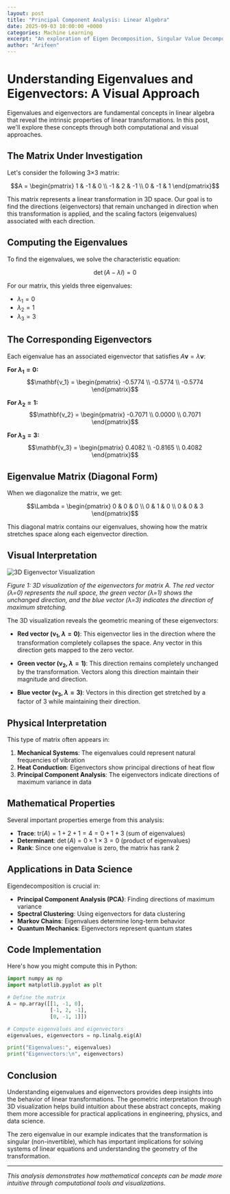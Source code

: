 ```yaml
---
layout: post
title: "Principal Component Analysis: Linear Algebra"
date: 2025-09-03 10:00:00 +0000
categories: Machine Learning
excerpt: "An exploration of Eigen Decomposition, Singular Value Decomposition, and Low Rank Matrix Factorization"
author: "Arifeen"
---
```


# Understanding Eigenvalues and Eigenvectors: A Visual Approach

Eigenvalues and eigenvectors are fundamental concepts in linear algebra that reveal the intrinsic properties of linear transformations. In this post, we'll explore these concepts through both computational and visual approaches.

## The Matrix Under Investigation

Let's consider the following 3×3 matrix:

$$A = \begin{pmatrix}
1 & -1 & 0 \\
-1 & 2 & -1 \\
0 & -1 & 1
\end{pmatrix}$$

This matrix represents a linear transformation in 3D space. Our goal is to find the directions (eigenvectors) that remain unchanged in direction when this transformation is applied, and the scaling factors (eigenvalues) associated with each direction.

## Computing the Eigenvalues

To find the eigenvalues, we solve the characteristic equation:

$$\det(A - \lambda I) = 0$$

For our matrix, this yields three eigenvalues:
- $\lambda_1 = 0$
- $\lambda_2 = 1$ 
- $\lambda_3 = 3$

## The Corresponding Eigenvectors

Each eigenvalue has an associated eigenvector that satisfies $A\mathbf{v} = \lambda\mathbf{v}$:

**For $\lambda_1 = 0$:**
$$\mathbf{v_1} = \begin{pmatrix} -0.5774 \\ -0.5774 \\ -0.5774 \end{pmatrix}$$

**For $\lambda_2 = 1$:**
$$\mathbf{v_2} = \begin{pmatrix} -0.7071 \\ 0.0000 \\ 0.7071 \end{pmatrix}$$

**For $\lambda_3 = 3$:**
$$\mathbf{v_3} = \begin{pmatrix} 0.4082 \\ -0.8165 \\ 0.4082 \end{pmatrix}$$

## Eigenvalue Matrix (Diagonal Form)

When we diagonalize the matrix, we get:

$$\Lambda = \begin{pmatrix}
0 & 0 & 0 \\
0 & 1 & 0 \\
0 & 0 & 3
\end{pmatrix}$$

This diagonal matrix contains our eigenvalues, showing how the matrix stretches space along each eigenvector direction.

## Visual Interpretation

![3D Eigenvector Visualization](/arifeen_blogs/images/eigenvectors_3d_plot.jpg)

*Figure 1: 3D visualization of the eigenvectors for matrix A. The red vector (λ=0) represents the null space, the green vector (λ=1) shows the unchanged direction, and the blue vector (λ=3) indicates the direction of maximum stretching.*

The 3D visualization reveals the geometric meaning of these eigenvectors:

- **Red vector ($\mathbf{v_1}$, $\lambda = 0$)**: This eigenvector lies in the direction where the transformation completely collapses the space. Any vector in this direction gets mapped to the zero vector.

- **Green vector ($\mathbf{v_2}$, $\lambda = 1$)**: This direction remains completely unchanged by the transformation. Vectors along this direction maintain their magnitude and direction.

- **Blue vector ($\mathbf{v_3}$, $\lambda = 3$)**: Vectors in this direction get stretched by a factor of 3 while maintaining their direction.

## Physical Interpretation

This type of matrix often appears in:

1. **Mechanical Systems**: The eigenvalues could represent natural frequencies of vibration
2. **Heat Conduction**: Eigenvectors show principal directions of heat flow
3. **Principal Component Analysis**: The eigenvectors indicate directions of maximum variance in data

## Mathematical Properties

Several important properties emerge from this analysis:

- **Trace**: $\text{tr}(A) = 1 + 2 + 1 = 4 = 0 + 1 + 3$ (sum of eigenvalues)
- **Determinant**: $\det(A) = 0 \times 1 \times 3 = 0$ (product of eigenvalues)
- **Rank**: Since one eigenvalue is zero, the matrix has rank 2

## Applications in Data Science

Eigendecomposition is crucial in:

- **Principal Component Analysis (PCA)**: Finding directions of maximum variance
- **Spectral Clustering**: Using eigenvectors for data clustering
- **Markov Chains**: Eigenvalues determine long-term behavior
- **Quantum Mechanics**: Eigenvectors represent quantum states

## Code Implementation

Here's how you might compute this in Python:

```python
import numpy as np
import matplotlib.pyplot as plt

# Define the matrix
A = np.array([[1, -1, 0],
              [-1, 2, -1],
              [0, -1, 1]])

# Compute eigenvalues and eigenvectors
eigenvalues, eigenvectors = np.linalg.eig(A)

print("Eigenvalues:", eigenvalues)
print("Eigenvectors:\n", eigenvectors)
```

## Conclusion

Understanding eigenvalues and eigenvectors provides deep insights into the behavior of linear transformations. The geometric interpretation through 3D visualization helps build intuition about these abstract concepts, making them more accessible for practical applications in engineering, physics, and data science.

The zero eigenvalue in our example indicates that the transformation is singular (non-invertible), which has important implications for solving systems of linear equations and understanding the geometry of the transformation.

---

*This analysis demonstrates how mathematical concepts can be made more intuitive through computational tools and visualizations.*